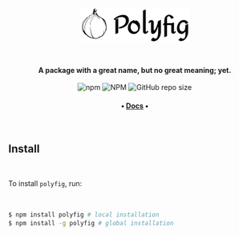 <p align="center"><img src="./img/logo.png" height="69"></p>
<br />
<p align="center">
<b>A package with a great name, but no great meaning; yet.</b>
<br />
<br />
<img alt="npm" src="https://img.shields.io/npm/v/polyfig?color=%23301934">
<img alt="NPM" src="https://img.shields.io/npm/l/polyfig?color=%23301934">
<img alt="GitHub repo size" src="https://img.shields.io/github/repo-size/JamieSlome/polyfig?color=%23301934">

<h4 align="center"><b>
• <a href="https://jamieslome.github.io/polyfig/">Docs</a> •
</b></h4>
</p>

<br />

## Install

<br />

To install `polyfig`, run:

<br />

```bash
$ npm install polyfig # local installation
$ npm install -g polyfig # global installation
```
